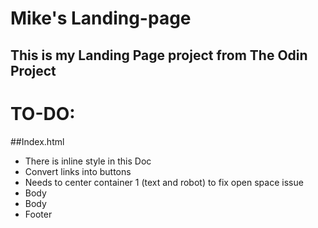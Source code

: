 # Mike's Landing-page

## This is my Landing Page project from The Odin Project

# TO-DO:

##Index.html
- There is inline style in this Doc
- Convert links into buttons
- Needs to center container 1 (text and robot) to fix open space issue
- Body
- Body
- Footer